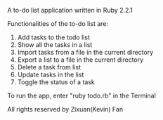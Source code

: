 A to-do list application written in Ruby 2.2.1  

Functionalities of the to-do list are:  
1. Add tasks to the todo list  
2. Show all the tasks in a list  
3. Import tasks from a file in the current directory  
4. Export a list to a file in the current directory  
5. Delete a task from list  
6. Update tasks in the list  
7. Toggle the status of a task  

To run the app, enter "ruby todo.rb" in the Terminal  

All rights reserved by Zixuan(Kevin) Fan  
